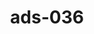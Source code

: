 ---
categories:
- ads_category-20
- ads_category-1
tags:
- ads_tag-13
- ads_tag-11
- ads_tag-20
title: ads-036
---